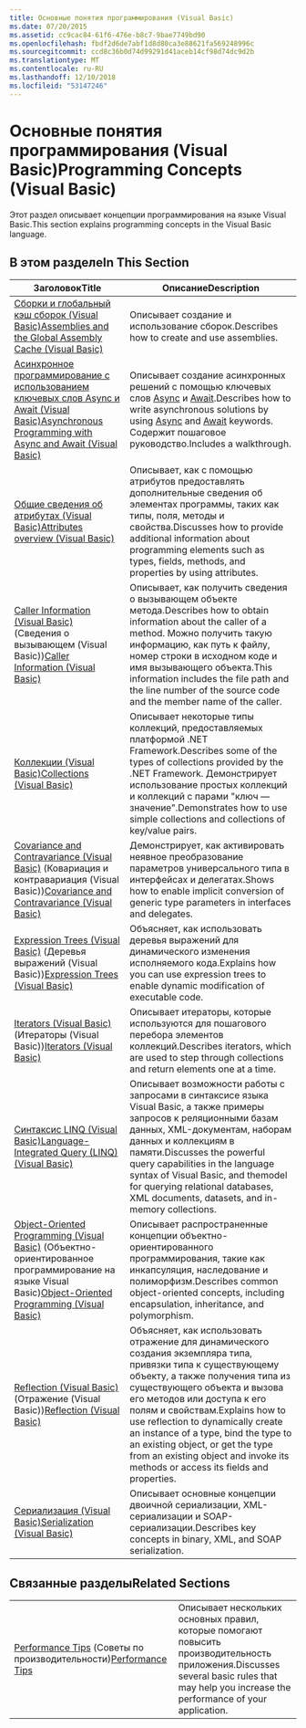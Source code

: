 ```yaml
---
title: Основные понятия программирования (Visual Basic)
ms.date: 07/20/2015
ms.assetid: cc9cac84-61f6-476e-b8c7-9bae7749bd90
ms.openlocfilehash: fbdf2d6de7abf1d8d80ca3e88621fa569248996c
ms.sourcegitcommit: ccd8c36b0d74d99291d41aceb14cf98d74dc9d2b
ms.translationtype: MT
ms.contentlocale: ru-RU
ms.lasthandoff: 12/10/2018
ms.locfileid: "53147246"
---
```

# <a name="programming-concepts-visual-basic"></a><span data-ttu-id="286b8-102">Основные понятия программирования (Visual Basic)</span><span class="sxs-lookup"><span data-stu-id="286b8-102">Programming Concepts (Visual Basic)</span></span>
<span data-ttu-id="286b8-103">Этот раздел описывает концепции программирования на языке Visual Basic.</span><span class="sxs-lookup"><span data-stu-id="286b8-103">This section explains programming concepts in the Visual Basic language.</span></span>  
  
## <a name="in-this-section"></a><span data-ttu-id="286b8-104">В этом разделе</span><span class="sxs-lookup"><span data-stu-id="286b8-104">In This Section</span></span>  
  
|<span data-ttu-id="286b8-105">Заголовок</span><span class="sxs-lookup"><span data-stu-id="286b8-105">Title</span></span>|<span data-ttu-id="286b8-106">Описание</span><span class="sxs-lookup"><span data-stu-id="286b8-106">Description</span></span>|  
|-----------|-----------------|  
|[<span data-ttu-id="286b8-107">Сборки и глобальный кэш сборок (Visual Basic)</span><span class="sxs-lookup"><span data-stu-id="286b8-107">Assemblies and the Global Assembly Cache (Visual Basic)</span></span>](../../../visual-basic/programming-guide/concepts/assemblies-gac/index.md)|<span data-ttu-id="286b8-108">Описывает создание и использование сборок.</span><span class="sxs-lookup"><span data-stu-id="286b8-108">Describes how to create and use assemblies.</span></span>|  
|[<span data-ttu-id="286b8-109">Асинхронное программирование с использованием ключевых слов Async и Await (Visual Basic)</span><span class="sxs-lookup"><span data-stu-id="286b8-109">Asynchronous Programming with Async and Await (Visual Basic)</span></span>](../../../visual-basic/programming-guide/concepts/async/index.md)|<span data-ttu-id="286b8-110">Описывает создание асинхронных решений с помощью ключевых слов [Async](../../../visual-basic/language-reference/modifiers/async.md) и [Await](../../../visual-basic/language-reference/operators/await-operator.md).</span><span class="sxs-lookup"><span data-stu-id="286b8-110">Describes how to write asynchronous solutions by using [Async](../../../visual-basic/language-reference/modifiers/async.md) and [Await](../../../visual-basic/language-reference/operators/await-operator.md) keywords.</span></span> <span data-ttu-id="286b8-111">Содержит пошаговое руководство.</span><span class="sxs-lookup"><span data-stu-id="286b8-111">Includes a walkthrough.</span></span>|  
|[<span data-ttu-id="286b8-112">Общие сведения об атрибутах (Visual Basic)</span><span class="sxs-lookup"><span data-stu-id="286b8-112">Attributes overview (Visual Basic)</span></span>](../../../visual-basic/programming-guide/concepts/attributes/index.md)|<span data-ttu-id="286b8-113">Описывает, как с помощью атрибутов предоставлять дополнительные сведения об элементах программы, таких как типы, поля, методы и свойства.</span><span class="sxs-lookup"><span data-stu-id="286b8-113">Discusses how to provide additional information about programming elements such as types, fields, methods, and properties by using attributes.</span></span>|  
|<span data-ttu-id="286b8-114">[Caller Information (Visual Basic)](../../../visual-basic/programming-guide/concepts/caller-information.md) (Сведения о вызывающем (Visual Basic))</span><span class="sxs-lookup"><span data-stu-id="286b8-114">[Caller Information (Visual Basic)](../../../visual-basic/programming-guide/concepts/caller-information.md)</span></span>|<span data-ttu-id="286b8-115">Описывает, как получить сведения о вызывающем объекте метода.</span><span class="sxs-lookup"><span data-stu-id="286b8-115">Describes how to obtain information about the caller of a method.</span></span> <span data-ttu-id="286b8-116">Можно получить такую информацию, как путь к файлу, номер строки в исходном коде и имя вызывающего объекта.</span><span class="sxs-lookup"><span data-stu-id="286b8-116">This information includes the file path and the line number of the source code and the member name of the caller.</span></span>|  
|[<span data-ttu-id="286b8-117">Коллекции (Visual Basic)</span><span class="sxs-lookup"><span data-stu-id="286b8-117">Collections (Visual Basic)</span></span>](../../../visual-basic/programming-guide/concepts/collections.md)|<span data-ttu-id="286b8-118">Описывает некоторые типы коллекций, предоставляемых платформой .NET Framework.</span><span class="sxs-lookup"><span data-stu-id="286b8-118">Describes some of the types of collections provided by the .NET Framework.</span></span> <span data-ttu-id="286b8-119">Демонстрирует использование простых коллекций и коллекций с парами "ключ — значение".</span><span class="sxs-lookup"><span data-stu-id="286b8-119">Demonstrates how to use simple collections and collections of key/value pairs.</span></span>|  
|<span data-ttu-id="286b8-120">[Covariance and Contravariance (Visual Basic)](../../../visual-basic/programming-guide/concepts/covariance-contravariance/index.md) (Ковариация и контравариация (Visual Basic))</span><span class="sxs-lookup"><span data-stu-id="286b8-120">[Covariance and Contravariance (Visual Basic)](../../../visual-basic/programming-guide/concepts/covariance-contravariance/index.md)</span></span>|<span data-ttu-id="286b8-121">Демонстрирует, как активировать неявное преобразование параметров универсального типа в интерфейсах и делегатах.</span><span class="sxs-lookup"><span data-stu-id="286b8-121">Shows how to enable implicit conversion of generic type parameters in interfaces and delegates.</span></span>|  
|<span data-ttu-id="286b8-122">[Expression Trees (Visual Basic)](../../../visual-basic/programming-guide/concepts/expression-trees/index.md) (Деревья выражений (Visual Basic))</span><span class="sxs-lookup"><span data-stu-id="286b8-122">[Expression Trees (Visual Basic)](../../../visual-basic/programming-guide/concepts/expression-trees/index.md)</span></span>|<span data-ttu-id="286b8-123">Объясняет, как использовать деревья выражений для динамического изменения исполняемого кода.</span><span class="sxs-lookup"><span data-stu-id="286b8-123">Explains how you can use expression trees to enable dynamic modification of executable code.</span></span>|  
|<span data-ttu-id="286b8-124">[Iterators (Visual Basic)](../../../visual-basic/programming-guide/concepts/iterators.md) (Итераторы (Visual Basic))</span><span class="sxs-lookup"><span data-stu-id="286b8-124">[Iterators (Visual Basic)](../../../visual-basic/programming-guide/concepts/iterators.md)</span></span>|<span data-ttu-id="286b8-125">Описывает итераторы, которые используются для пошагового перебора элементов коллекций.</span><span class="sxs-lookup"><span data-stu-id="286b8-125">Describes iterators, which are used to step through collections and return elements one at a time.</span></span>|  
|[<span data-ttu-id="286b8-126">Синтаксис LINQ (Visual Basic)</span><span class="sxs-lookup"><span data-stu-id="286b8-126">Language-Integrated Query (LINQ) (Visual Basic)</span></span>](../../../visual-basic/programming-guide/concepts/linq/index.md)|<span data-ttu-id="286b8-127">Описывает возможности работы с запросами в синтаксисе языка Visual Basic, а также примеры запросов к реляционными базам данных, XML-документам, наборам данных и коллекциям в памяти.</span><span class="sxs-lookup"><span data-stu-id="286b8-127">Discusses the powerful query capabilities in the language syntax of Visual Basic, and themodel for querying relational databases, XML documents, datasets, and in-memory collections.</span></span>|  
|<span data-ttu-id="286b8-128">[Object-Oriented Programming (Visual Basic)](../../../visual-basic/programming-guide/concepts/object-oriented-programming.md) (Объектно-ориентированное программирование на языке Visual Basic)</span><span class="sxs-lookup"><span data-stu-id="286b8-128">[Object-Oriented Programming (Visual Basic)](../../../visual-basic/programming-guide/concepts/object-oriented-programming.md)</span></span>|<span data-ttu-id="286b8-129">Описывает распространенные концепции объектно-ориентированного программирования, такие как инкапсуляция, наследование и полиморфизм.</span><span class="sxs-lookup"><span data-stu-id="286b8-129">Describes common object-oriented concepts, including encapsulation, inheritance, and polymorphism.</span></span>|  
|<span data-ttu-id="286b8-130">[Reflection (Visual Basic)](../../../visual-basic/programming-guide/concepts/reflection.md) (Отражение (Visual Basic))</span><span class="sxs-lookup"><span data-stu-id="286b8-130">[Reflection (Visual Basic)](../../../visual-basic/programming-guide/concepts/reflection.md)</span></span>|<span data-ttu-id="286b8-131">Объясняет, как использовать отражение для динамического создания экземпляра типа, привязки типа к существующему объекту, а также получения типа из существующего объекта и вызова его методов или доступа к его полям и свойствам.</span><span class="sxs-lookup"><span data-stu-id="286b8-131">Explains how to use reflection to dynamically create an instance of a type, bind the type to an existing object, or get the type from an existing object and invoke its methods or access its fields and properties.</span></span>|
|[<span data-ttu-id="286b8-132">Сериализация (Visual Basic)</span><span class="sxs-lookup"><span data-stu-id="286b8-132">Serialization (Visual Basic)</span></span>](../../../visual-basic/programming-guide/concepts/serialization/index.md)|<span data-ttu-id="286b8-133">Описывает основные концепции двоичной сериализации, XML-сериализации и SOAP-сериализации.</span><span class="sxs-lookup"><span data-stu-id="286b8-133">Describes key concepts in binary, XML, and SOAP serialization.</span></span>|  
  
## <a name="related-sections"></a><span data-ttu-id="286b8-134">Связанные разделы</span><span class="sxs-lookup"><span data-stu-id="286b8-134">Related Sections</span></span>  
  
|||  
|---|---|  
|<span data-ttu-id="286b8-135">[Performance Tips](../../../framework/performance/performance-tips.md) (Советы по производительности)</span><span class="sxs-lookup"><span data-stu-id="286b8-135">[Performance Tips](../../../framework/performance/performance-tips.md)</span></span> | <span data-ttu-id="286b8-136">Описывает нескольких основных правил, которые помогают повысить производительность приложения.</span><span class="sxs-lookup"><span data-stu-id="286b8-136">Discusses several basic rules that may help you increase the performance of your application.</span></span>|

